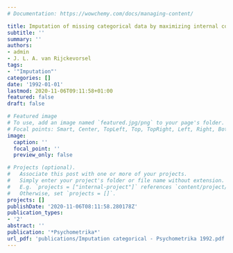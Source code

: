 ```yaml
---
# Documentation: https://wowchemy.com/docs/managing-content/

title: Imputation of missing categorical data by maximizing internal consistency
subtitle: ''
summary: ''
authors:
- admin
- J. L. A. van Rijckevorsel
tags:
- '"Imputation"'
categories: []
date: '1992-01-01'
lastmod: 2020-11-06T09:11:58+01:00
featured: false
draft: false

# Featured image
# To use, add an image named `featured.jpg/png` to your page's folder.
# Focal points: Smart, Center, TopLeft, Top, TopRight, Left, Right, BottomLeft, Bottom, BottomRight.
image:
  caption: ''
  focal_point: ''
  preview_only: false

# Projects (optional).
#   Associate this post with one or more of your projects.
#   Simply enter your project's folder or file name without extension.
#   E.g. `projects = ["internal-project"]` references `content/project/deep-learning/index.md`.
#   Otherwise, set `projects = []`.
projects: []
publishDate: '2020-11-06T08:11:58.280178Z'
publication_types:
- '2'
abstract: ''
publication: '*Psychometrika*'
url_pdf: 'publications/Imputation categorical - Psychometrika 1992.pdf'
---
```

